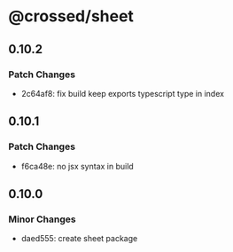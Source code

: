 # @crossed/sheet

## 0.10.2

### Patch Changes

- 2c64af8: fix build keep exports typescript type in index

## 0.10.1

### Patch Changes

- f6ca48e: no jsx syntax in build

## 0.10.0

### Minor Changes

- daed555: create sheet package
